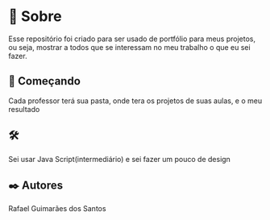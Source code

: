 # 🎱 Sobre

Esse repositório foi criado para ser usado de portfólio para meus projetos, ou seja, 
mostrar a todos que se interessam no meu trabalho o que eu sei fazer.

## 🚀 Começando

Cada professor terá sua pasta, onde tera os projetos de suas aulas, e o meu resultado

## 🛠️

Sei usar Java Script(intermediário) e sei fazer um pouco de design

## ✒️ Autores

Rafael Guimarães dos Santos
